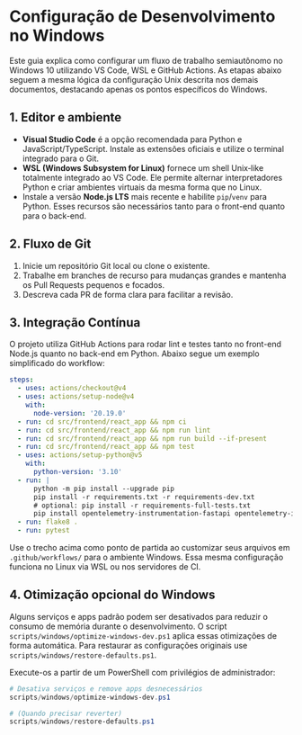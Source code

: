 # Configuração de Desenvolvimento no Windows

Este guia explica como configurar um fluxo de trabalho semiautônomo no Windows 10
utilizando VS Code, WSL e GitHub Actions. As etapas abaixo seguem a mesma lógica
da configuração Unix descrita nos demais documentos, destacando apenas os pontos
específicos do Windows.

## 1. Editor e ambiente

- **Visual Studio Code** é a opção recomendada para Python e JavaScript/TypeScript.
  Instale as extensões oficiais e utilize o terminal integrado para o Git.
- **WSL (Windows Subsystem for Linux)** fornece um shell Unix‑like totalmente
  integrado ao VS Code. Ele permite alternar interpretadores Python e criar
  ambientes virtuais da mesma forma que no Linux.
- Instale a versão **Node.js LTS** mais recente e habilite `pip`/`venv` para
  Python. Esses recursos são necessários tanto para o front-end quanto para o
  back-end.

## 2. Fluxo de Git

1. Inicie um repositório Git local ou clone o existente.
2. Trabalhe em branches de recurso para mudanças grandes e mantenha os Pull
   Requests pequenos e focados.
3. Descreva cada PR de forma clara para facilitar a revisão.

## 3. Integração Contínua

O projeto utiliza GitHub Actions para rodar lint e testes tanto no front-end
Node.js quanto no back-end em Python. Abaixo segue um exemplo simplificado do
workflow:

```yaml
steps:
  - uses: actions/checkout@v4
  - uses: actions/setup-node@v4
    with:
      node-version: '20.19.0'
  - run: cd src/frontend/react_app && npm ci
  - run: cd src/frontend/react_app && npm run lint
  - run: cd src/frontend/react_app && npm run build --if-present
  - run: cd src/frontend/react_app && npm test
  - uses: actions/setup-python@v5
    with:
      python-version: '3.10'
  - run: |
      python -m pip install --upgrade pip
      pip install -r requirements.txt -r requirements-dev.txt
      # optional: pip install -r requirements-full-tests.txt
      pip install opentelemetry-instrumentation-fastapi opentelemetry-instrumentation-logging
  - run: flake8 .
  - run: pytest
```

Use o trecho acima como ponto de partida ao customizar seus arquivos em
`.github/workflows/` para o ambiente Windows. Essa mesma configuração funciona no
Linux via WSL ou nos servidores de CI.

## 4. Otimização opcional do Windows

Alguns serviços e apps padrão podem ser desativados para reduzir o consumo de memória durante o desenvolvimento. O script `scripts/windows/optimize-windows-dev.ps1` aplica essas otimizações de forma automática. Para restaurar as configurações originais use `scripts/windows/restore-defaults.ps1`.

Execute-os a partir de um PowerShell com privilégios de administrador:

```powershell
# Desativa serviços e remove apps desnecessários
scripts/windows/optimize-windows-dev.ps1

# (Quando precisar reverter)
scripts/windows/restore-defaults.ps1
```
